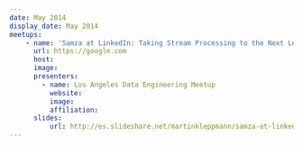 ```yaml
---
date: May 2014
display_date: May 2014
meetups:
    - name: 'Samza at LinkedIn: Taking Stream Processing to the Next Leve)'
      url: https://google.com
      host:
      image: 
      presenters:
        - name: Los Angeles Data Engineering Meetup
          website: 
          image:
          affiliation:
      slides:
          url: http://es.slideshare.net/martinkleppmann/samza-at-linkedin-taking-stream-processing-to-the-next-level
---
```

<!--
   Licensed to the Apache Software Foundation (ASF) under one or more
   contributor license agreements.  See the NOTICE file distributed with
   this work for additional information regarding copyright ownership.
   The ASF licenses this file to You under the Apache License, Version 2.0
   (the "License"); you may not use this file except in compliance with
   the License.  You may obtain a copy of the License at

       http://www.apache.org/licenses/LICENSE-2.0

   Unless required by applicable law or agreed to in writing, software
   distributed under the License is distributed on an "AS IS" BASIS,
   WITHOUT WARRANTIES OR CONDITIONS OF ANY KIND, either express or implied.
   See the License for the specific language governing permissions and
   limitations under the License.
-->
